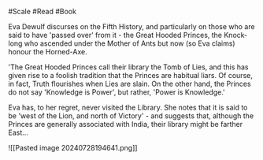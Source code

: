 #Scale #Read #Book 

Eva Dewulf discurses on the Fifth History, and particularly on those who are said to have 'passed over' from it - the Great Hooded Princes, the Knock-long who ascended under the Mother of Ants but now (so Eva claims) honour the Horned-Axe.

'The Great Hooded Princes call their library the Tomb of Lies, and this has given rise to a foolish tradition that the Princes are habitual liars. Of course, in fact, Truth flourishes when Lies are slain. On the other hand, the Princes do not say 'Knowledge is Power', but rather, 'Power is Knowledge.'

Eva has, to her regret, never visited the Library. She notes that it is said to be 'west of the Lion, and north of Victory' - and suggests that, although the Princes are generally associated with India, their library might be farther East…

![[Pasted image 20240728194641.png]]